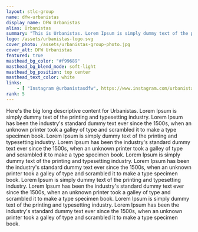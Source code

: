 ```yaml
---
layout: stlc-group
name: dfw-urbanistas
display_name: DFW Urbanistas
alias: Urbanistas
summary: "This is Urbanistas. Lorem Ipsum is simply dummy text of the printing and typesetting industry. Lorem Ipsum has been the industry's standard dummy text ever since the 1500s, when an unknown printer took a galley of type and scrambled it to make a type specimen book."
logo: /assets/urbanistas-logo.svg
cover_photo: /assets/urbanistas-group-photo.jpg
cover_alt: DFW Urbanistas
featured: true
masthead_bg_color: "#f99689"
masthead_bg_blend_mode: soft-light
masthead_bg_position: top center
masthead_text_color: white
links:
    - [ "Instagram @urbanistasdfw", https://www.instagram.com/urbanistasdfw ]
rank: 5
---
```

Here's the big long descriptive content for Urbanistas. Lorem Ipsum is simply dummy text of the printing and typesetting industry. Lorem Ipsum has been the industry's standard dummy text ever since the 1500s, when an unknown printer took a galley of type and scrambled it to make a type specimen book. Lorem Ipsum is simply dummy text of the printing and typesetting industry. Lorem Ipsum has been the industry's standard dummy text ever since the 1500s, when an unknown printer took a galley of type and scrambled it to make a type specimen book. Lorem Ipsum is simply dummy text of the printing and typesetting industry. Lorem Ipsum has been the industry's standard dummy text ever since the 1500s, when an unknown printer took a galley of type and scrambled it to make a type specimen book. Lorem Ipsum is simply dummy text of the printing and typesetting industry. Lorem Ipsum has been the industry's standard dummy text ever since the 1500s, when an unknown printer took a galley of type and scrambled it to make a type specimen book. Lorem Ipsum is simply dummy text of the printing and typesetting industry. Lorem Ipsum has been the industry's standard dummy text ever since the 1500s, when an unknown printer took a galley of type and scrambled it to make a type specimen book.